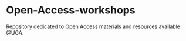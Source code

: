 # Open-Access-workshops
Repository dedicated to Open Access materials and resources available @UGA. 
